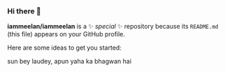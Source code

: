 ### Hi there 👋

**iammeelan/iammeelan** is a ✨ _special_ ✨ repository because its `README.md` (this file) appears on your GitHub profile.

Here are some ideas to get you started:

sun bey laudey, apun yaha ka bhagwan hai
